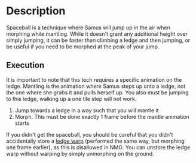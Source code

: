 # Description
Spaceball is a technique where Samus will jump up in the air when morphing while mantling. While it doesn't grant any additional height over simply jumping, it can be faster than climbing a ledge and then jumping, or be useful if you need to be morphed at the peak of your jump.

## Execution
It is important to note that this tech requires a specific animation on the ledge. Mantling is the animation where Samus steps up onto a ledge, not the one where she grabs it and pulls herself up. You also must be jumping to this ledge, walking up a one tile step will not work.

1. Jump towards a ledge in a way such that you will mantle it
2. Morph. This must be done exactly 1 frame before the mantle animation starts

If you didn't get the spaceball, you should be careful that you didn't accidentally store a [ledge warp](./Ledge%20Warp.md) (performed the same way, but morphing one frame earlier), as this is disallowed in NMG. You can unstore the ledge warp without warping by simply unmorphing on the ground.